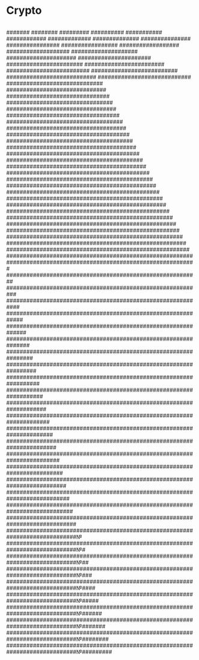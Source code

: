 # Crypto
###
##
###
####
#####
######
#######
########
#########
##########
###########
############
#############
##############
###############
################
#################
##################
###################
####################
#####################
######################
#######################
########################
#########################
##########################
###########################
############################
#############################
##############################
###############################
################################
#################################
##################################
###################################
####################################
#####################################
######################################
#######################################
########################################
#########################################
##########################################
###########################################
############################################
#############################################
##############################################
###############################################
################################################
#################################################
##################################################
###################################################
####################################################
#####################################################
######################################################
#######################################################
########################################################
#########################################################
##########################################################
###########################################################
############################################################
#############################################################
##############################################################
###############################################################
################################################################
#################################################################
##################################################################
###################################################################
####################################################################
#####################################################################
######################################################################
#######################################################################
########################################################################
#########################################################################
##########################################################################
###########################################################################
############################################################################
#############################################################################
#############################################################################№
#############################################################################№#
#############################################################################№##
#############################################################################№###
#############################################################################№####
#############################################################################№#####
#############################################################################№######
#############################################################################№#######
#############################################################################№########
#############################################################################№#########
